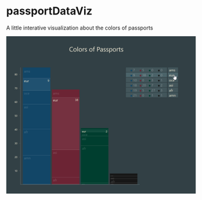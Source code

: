# passportDataViz
A little interative visualization about the colors of passports

![screenshot of graph](img/screenshot.png)

